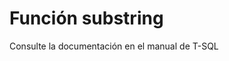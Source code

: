 ﻿---
Autogenerated: true
---

# Función  substring

Consulte la documentación en el manual de T-SQL
